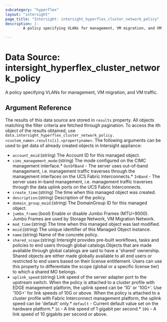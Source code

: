 ```yaml
---
subcategory: "hyperflex"
layout: "intersight"
page_title: "Intersight: intersight_hyperflex_cluster_network_policy"
description: |-
        A policy specifying VLANs for management, VM migration, and VM traffic.

---
```


# Data Source: intersight_hyperflex_cluster_network_policy
A policy specifying VLANs for management, VM migration, and VM traffic.
## Argument Reference
The results of this data source are stored in `results` property.
All objects matching the filter criteria are fetched through pagination.
To access the ith object of the results obtained, use `data.intersight_hyperflex_cluster_network_policy.<custom_name>.results[i].<propertyname>`.
The following arguments can be used to get data of already created objects in Intersight appliance:
* `account_moid`:(string) The Account ID for this managed object. 
* `cimc_management_mode`:(string) The mode configured on the CIMC management interface.* `OutOfBand` - The server uses out-of-band management, i.e. management traffic traverses through the management interfaces on the UCS Fabric Interconnects.* `InBand` - The server uses in-band management, i.e. management traffic traverses through the data uplink ports on the UCS Fabric Interconnects. 
* `create_time`:(string) The time when this managed object was created. 
* `description`:(string) Description of the policy. 
* `domain_group_moid`:(string) The DomainGroup ID for this managed object. 
* `jumbo_frame`:(bool) Enable or disable Jumbo Frames (MTU=9000). Jumbo Frames are used by Storage Network, VM Migration Network. 
* `mod_time`:(string) The time when this managed object was last modified. 
* `moid`:(string) The unique identifier of this Managed Object instance. 
* `name`:(string) Name of the concrete policy. 
* `shared_scope`:(string) Intersight provides pre-built workflows, tasks and policies to end users through global catalogs.Objects that are made available through global catalogs are said to have a 'shared' ownership. Shared objects are either made globally available to all end users or restricted to end users based on their license entitlement. Users can use this property to differentiate the scope (global or a specific license tier) to which a shared MO belongs. 
* `uplink_speed`:(string) Link speed of the server adapter port to the upstream switch. When the policy is attached to a cluster profile with EDGE management platform, the uplink speed can be '1G' or '10G+'. Use '10G+' for link speeds of 10G or above. When the policy is attached to a cluster profile with Fabric Interconnect management platform, the uplink speed can be 'default' only.* `default` - Current default value set on the hardware platform.* `1G` - A link speed of 1 gigabit per second.* `10G` - A link speed of 10 gigabits per second or above. 
 
